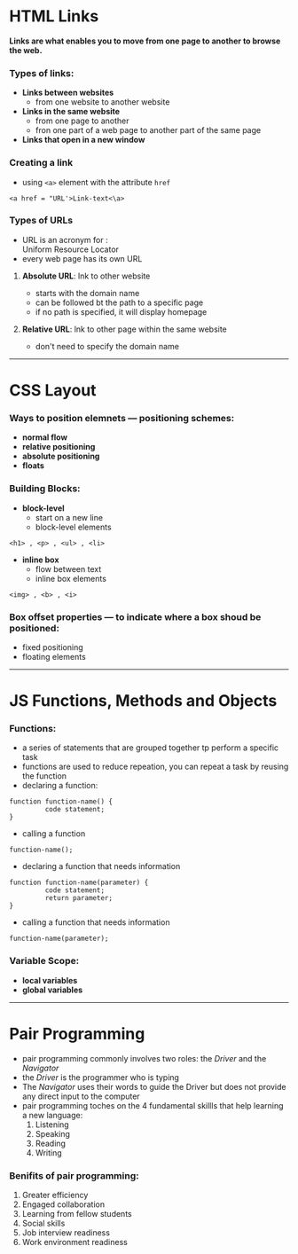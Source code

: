 # HTML Links

**Links are what enables you to move from one page to another to browse the web.**

### Types of links:
- **Links between websites**
    - from one website to another website
- **Links in the same website**
   - from one page to another 
   - fron one part of a web page to another part of the same page
- **Links that open in a new window**

### Creating a link
- using ` <a> ` element with the attribute `href`

```
<a href = "URL'>Link-text<\a>
```

### Types of URLs
- URL is an acronym for :  
Uniform Resource Locator
- every web page has its own URL

1. **Absolute URL**: lnk to other website
    - starts with the domain name  
    - can be followed bt the path to a specific page  
    - if no path is specified, it will display homepage

1. **Relative URL**: lnk to other page within the same website
    - don't need to specify the domain name  

----------------------------------------------------


# CSS Layout

### Ways to position elemnets — positioning schemes: 
- **normal flow**
- **relative positioning**
- **absolute positioning**
- **floats**

### Building Blocks: 
- **block-level**
    - start on a new line
    - block-level elements
    
```
<h1> , <p> , <ul> , <li> 
```

- **inline box**
    - flow between text
    - inline box elements
    
```
<img> , <b> , <i>
```

### Box offset properties — to indicate where a box shoud be positioned:
- fixed positioning
- floating elements

---------------------------------


# JS Functions, Methods and Objects

### Functions: 
- a series of statements that are grouped together tp perform a specific task
- functions are used to reduce repeation, you can repeat a task by reusing the function
- declaring a function:
```
function function-name() {
         code statement;
}
```
- calling a function

```
function-name();
```

- declaring a function that needs information

```
function function-name(parameter) {
         code statement;
         return parameter;
}
```

- calling a function that needs information

```
function-name(parameter);
```

### Variable Scope:
- **local variables**
- **global variables**

-----------------------------------


# Pair Programming

- pair programming commonly involves two roles: the *Driver* and the *Navigator*
- the *Driver* is the programmer who is typing
- The *Navigator* uses their words to guide the Driver but does not provide any direct input to the computer
- pair programming toches on the 4 fundamental skillls that help learning a new language: 
    1. Listening
    2. Speaking
    3. Reading
    4. Writing

### Benifits of pair programming:

1. Greater efficiency
2. Engaged collaboration
3. Learning from fellow students
4. Social skills
5. Job interview readiness
6. Work environment readiness

